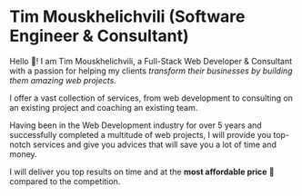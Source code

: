# Tim Mouskhelichvili (Software Engineer & Consultant)

Hello 👋! I am Tim Mouskhelichvili, a Full-Stack Web Developer & Consultant with a passion for helping my clients *transform their businesses by building them amazing web projects.*

I offer a vast collection of services, from web development to consulting on an existing project and coaching an existing team. 

Having been in the Web Development industry for over 5 years and successfully completed a multitude of web projects, I will provide you top-notch services and give you advices that will save you a lot of time and money. 

I will deliver you top results on time and at the **most affordable price** 💸 compared to the competition.

<!--
**TimMouskhelichvili/TimMouskhelichvili** is a ✨ _special_ ✨ repository because its `README.md` (this file) appears on your GitHub profile.

Here are some ideas to get you started:

- 🔭 I’m currently working on ...
- 🌱 I’m currently learning ...
- 👯 I’m looking to collaborate on ...
- 🤔 I’m looking for help with ...
- 💬 Ask me about ...
- 📫 How to reach me: ...
- 😄 Pronouns: ...
- ⚡ Fun fact: ...
-->
